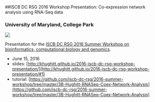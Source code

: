 ##ISCB DC RSG 2016 Workshop Presentation: Co-expression network analysis using RNA-Seq data 
### University of Maryland, College Park

![](http://khughitt.github.io/2016-iscb-dc-rsg-workshop-presentation/image/expression-heatmap-raw.png)

Presentation for the [ISCB DC RSG 2016 Summer Workshop on bioinformatics,
computational biology and genomics](http://iscb-dc-rsg.github.io/2016-summer-workshop/).

- June 15, 2016
- slides: [http://khughitt.github.io/2016-iscb-dc-rsg-workshop-presentation/](http://khughitt.github.io/2016-iscb-dc-rsg-workshop-presentation/#1)
- tutorial: [https://github.com/iscb-dc-rsg/2016-summer-workshop/tree/master/3B-Hughitt-RNASeq-Coex-Network-Analysis](https://github.com/iscb-dc-rsg/2016-summer-workshop/tree/master/3B-Hughitt-RNASeq-Coex-Network-Analysis)
